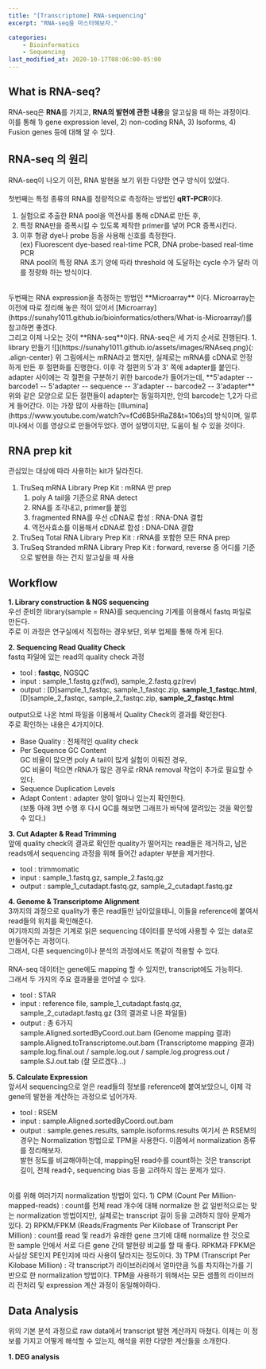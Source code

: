 ```yaml
---
title: "[Transcriptome] RNA-sequencing"
excerpt: "RNA-seq을 마스터해보자."

categories: 
    - Bioinformatics
    - Sequencing
last_modified_at: 2020-10-17T08:06:00-05:00
---
```



## What is RNA-seq?

RNA-seq은 **RNA**를 가지고, **RNA의 발현에 관한 내용**을 알고싶을 때 하는 과정이다. 
이를 통해 1) gene expression level, 2) non-coding RNA, 3) Isoforms, 4) Fusion genes 등에 대해 알 수 있다.  

## RNA-seq 의 원리
RNA-seq이 나오기 이전, RNA 발현을 보기 위한 다양한 연구 방식이 있었다.
<br>  
첫번째는 특정 종류의 RNA를 정량적으로 측정하는 방법인 **qRT-PCR**이다.  
1) 실험으로 추출한 RNA pool을 역전사를 통해 cDNA로 만든 후,  
2) 특정 RNA만을 증폭시킬 수 있도록 제작한 primer를 넣어 PCR 증폭시킨다.  
3) 이후 형광 dye나 probe 등을 사용해 신호를 측정한다.  
    (ex) Fluorescent dye-based real-time PCR, DNA probe-based real-time PCR  
RNA pool의 특정 RNA 초기 양에 따라 threshold 에 도달하는 cycle 수가 달라 이를 정량화 하는 방식이다.  
<br>
두번째는 RNA expression을 측정하는 방법인 **Microarray** 이다.  
Microarray는 이전에 따로 정리해 놓은 적이 있어서 [Microarray](https://sunahy1011.github.io/bioinformatics/others/What-is-Microarray/)를 참고하면 좋겠다.
<br>
그리고 이제 나오는 것이 **RNA-seq**이다.
RNA-seq은 세 가지 순서로 진행된다. 
1. library 만들기
![](https://sunahy1011.github.io/assets/images/RNAseq.png){: .align-center}
위 그림에서는 mRNA라고 했지만, 실제로는 mRNA를 cDNA로 안정하게 만든 후 절편화를 진행한다.  
이후 각 절편의 5'과 3' 쪽에 adapter를 붙인다.  
adapter 사이에는 각 절편을 구분하기 위한 barcode가 들어가는데,  
**5'adapter -- barcode1 -- 5'adapter -- sequence -- 3'adapter -- barcode2 -- 3'adapter**  
위와 같은 모양으로 모든 절편들이 adapter는 동일하지만, 안의 barcode는 1,2가 다르게 들어간다.  
이는 가장 많이 사용하는 [Illumina](https://www.youtube.com/watch?v=fCd6B5HRaZ8&t=106s)의 방식이며, 일루미나에서 이를 영상으로 만들어두었다.  
영어 설명이지만, 도움이 될 수 있을 것이다.  

## RNA prep kit
관심있는 대상에 따라 사용하는 kit가 달라진다.
1. TruSeq mRNA Library Prep Kit : mRNA 만 prep  
    1) poly A tail을 기준으로 RNA detect  
    2) RNA를 조각내고, primer를 붙임  
    3) fragmented RNA를 우선 cDNA로 합성 : RNA-DNA 결합  
    4) 역전사효소를 이용해서 cDNA로 합성 : DNA-DNA 결합  
2. TruSeq Total RNA Library Prep Kit : rRNA를 포함한 모든 RNA prep
3. TruSeq Stranded mRNA Library Prep Kit : forward, reverse 중 어디를 기준으로 발현을 하는 건지 알고싶을 때 사용

## Workflow

**1. Library construction & NGS sequencing**  
우선 준비한 library(sample = RNA)를 sequencing 기계를 이용해서 fastq 파일로 만든다.  
주로 이 과정은 연구실에서 직접하는 경우보단, 외부 업체를 통해 하게 된다. 


**2. Sequencing Read Quality Check**  
fastq 파일에 있는 read의 quality check 과정  
* tool : **fastqc**, NGSQC
* input : sample_1.fastq.gz(fwd), sample_2.fastq.gz(rev)
* output : [D]sample_1_fastqc, sample_1_fastqc.zip, **sample_1_fastqc.html**, [D]sample_2_fastqc, sample_2_fastqc.zip, **sample_2_fastqc.html**

output으로 나온 html 파일을 이용해서 Quality Check의 결과를 확인한다.  
주로 확인하는 내용은 4가지이다.
* Base Quality : 전체적인 quality check
* Per Sequence GC Content  
GC 비율이 많으면 poly A tail이 많게 실험이 이뤄진 경우,  
GC 비율이 적으면 rRNA가 많은 경우로 rRNA removal 작업이 추가로 필요할 수 있다.
* Sequence Duplication Levels
* Adapt Content : adapter 양이 얼마나 있는지 확인한다.   
(보통 아래 3번 수행 후 다시 QC를 해보면 그래프가 바닥에 깔려있는 것을 확인할 수 있다.)


**3. Cut Adapter & Read Trimming**  
앞에 quality check의 결과로 확인한 quality가 떨어지는 read들은 제거하고, 남은 reads에서 sequencing 과정을 위해 들어간 adapter 부분을 제거한다.  
* tool : trimmomatic
* input : sample_1.fastq.gz, sample_2.fastq.gz
* output : sample_1_cutadapt.fastq.gz, sample_2_cutadapt.fastq.gz


**4. Genome & Transcriptome Alignment**  
3까지의 과정으로 quality가 좋은 read들만 남아있을테니, 이들을 reference에 붙여서 read들의 위치를 확인해준다.  
여기까지의 과정은 기계로 읽은 sequencing 데이터를 분석에 사용할 수 있는 data로 만들어주는 과정이다.   
그래서, 다른 sequencing이나 분석의 과정에서도 똑같이 적용할 수 있다.  
<br>
RNA-seq 데이터는 gene에도 mapping 할 수 있지만, transcript에도 가능하다.  
그래서 두 가지의 주요 결과물을 얻어낼 수 있다.
* tool : STAR
* input : reference file, sample_1_cutadapt.fastq.gz, sample_2_cutadapt.fastq.gz (3의 결과로 나온 파일들)
* output : 총 6가지  
sample.Aligned.sortedByCoord.out.bam (Genome mapping 결과)  
sample.Aligned.toTranscriptome.out.bam (Transcriptome mapping 결과)  
sample.log.final.out / sample.log.out / sample.log.progress.out / sample.SJ.out.tab (잘 모르겠다...)  
  
  
**5. Calculate Expression**  
앞서서 sequencing으로 얻은 read들의 정보를 reference에 붙여보았으니, 이제 각 gene의 발현을 계산하는 과정으로 넘어가자.
* tool : RSEM
* input : sample.Aligned.sortedByCoord.out.bam
* output : sample.genes.results, sample.isoforms.results
여기서 쓴 RSEM의 경우는 Normalization 방법으로 TPM을 사용한다. 이쯤에서 normalization 종류를 정리해보자.  
발현 정도를 비교해야하는데, mapping된 read수를 count하는 것은 transcript 길이, 전체 read수, sequencing bias 등을 고려하지 않는 문제가 있다.
<br>
이를 위해 여러가지 normalization 방법이 있다.
1) CPM (Count Per Million-mapped-reads) : count를 전체 read 개수에 대해 normalize 한 값
일반적으로는 맞는 normalization 방법이지만, 실제로는 transcript 길이 등을 고려하지 않아 문제가 있다.
2) RPKM/FPKM (Reads/Fragments Per Kilobase of Transcript Per Million)
: count를 read 및 read가 유래한 gene 크기에 대해 normalize 한 것으로 한 sample 안에서 서로 다른 gene 간의 발현량 비교를 할 때 좋다.
RPKM과 FPKM은 사실상 SE인지 PE인지에 따라 사용이 달라지는 정도이다.
3) TPM (Transcript Per Kilobase Million) 
: 각 transcript가 라이브러리에서 얼마만큼 %를 차지하는가를 기반으로 한 normalization 방법이다.
TPM을 사용하기 위해서는 모든 샘플의 라이브러리 전처리 및 expression 계산 과정이 동일해야하다.


## Data Analysis
위의 기본 분석 과정으로 raw data에서 transcript 발현 계산까지 마쳤다. 
이제는 이 정보를 가지고 어떻게 해석할 수 있는지, 해석을 위한 다양한 계산들을 소개한다. 

**1. DEG analysis**

